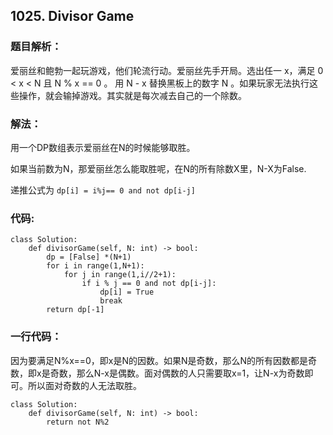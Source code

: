 ## 1025. Divisor Game

### 题目解析：
爱丽丝和鲍勃一起玩游戏，他们轮流行动。爱丽丝先手开局。选出任一 x，满足 0 < x < N 且 N % x == 0 。
用 N - x 替换黑板上的数字 N 。如果玩家无法执行这些操作，就会输掉游戏。其实就是每次减去自己的一个除数。

### 解法：
用一个DP数组表示爱丽丝在N的时候能够取胜。

如果当前数为N，那爱丽丝怎么能取胜呢，在N的所有除数X里，N-X为False.

递推公式为 `dp[i] = i%j== 0 and not dp[i-j]`


### 代码:
```
class Solution:
    def divisorGame(self, N: int) -> bool:
        dp = [False] *(N+1)
        for i in range(1,N+1):
            for j in range(1,i//2+1):
                if i % j == 0 and not dp[i-j]:
                    dp[i] = True
                    break
        return dp[-1]
```

### 一行代码：
因为要满足N%x==0，即x是N的因数。如果N是奇数，那么N的所有因数都是奇数，即x是奇数，那么N-x是偶数。面对偶数的人只需要取x=1，让N-x为奇数即可。所以面对奇数的人无法取胜。
```
class Solution:
    def divisorGame(self, N: int) -> bool:
        return not N%2

```

